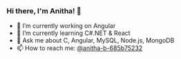 ### Hi there, I'm Anitha! 👋




- 🔭 I’m currently working on Angular
- 🌱 I’m currently learning C#.NET & React
- 💬 Ask me about C, Angular, MySQL, Node.js, MongoDB
- 📫 How to reach me: [@anitha-b-685b75232](@anitha-b-685b75232)

